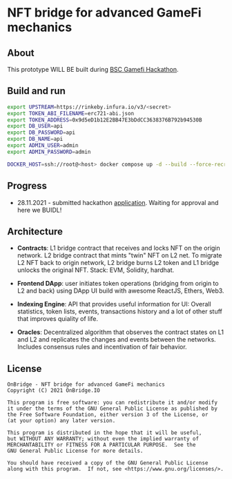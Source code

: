 # NFT bridge for advanced GameFi mechanics

## About

This prototype WILL BE built during [BSC Gamefi Hackathon](https://hidorahacks.medium.com/application-guide-bsc-gamefi-hackathon-russia-eastern-europe-dc173c9250e9).

## Build and run

```sh
export UPSTREAM=https://rinkeby.infura.io/v3/<secret>
export TOKEN_ABI_FILENAME=erc721-abi.json
export TOKEN_ADDRESS=0x9d5eD1b12E2BB47E3bDdCC3638376B792b94530B
export DB_USER=api
export DB_PASSWORD=api
export DB_NAME=api
export ADMIN_USER=admin
export ADMIN_PASSWORD=admin

DOCKER_HOST=ssh://root@<host> docker compose up -d --build --force-recreate
```

## Progress

* 28.11.2021 - submitted hackathon [application](https://bscscan.com/tx/0x023b101e6d9888891aff07afc85ce6b3998601ebb23e68e4c5e385379dd97e9b). Waiting for approval and here we BUIDL!

## Architecture

* **Contracts**: L1 bridge contract that receives and locks NFT on the origin network. L2 bridge contract that mints "twin" NFT on L2 net. 
To migrate L2 NFT back to origin network, L2 bridge burns L2 token and L1 bridge unlocks the original NFT. Stack: EVM, Solidity, hardhat.

* **Frontend DApp**: user initiates token operations (bridging from origin to L2 and back) using DApp UI build with awesome ReactJS, Ethers, Web3.

* **Indexing Engine**: API that provides useful information for UI: Overall statistics, token lists, events, transactions history and a lot of other stuff 
that improves quiality of life.

* **Oracles**: Decentralized algorithm that observes the contract states on L1 and L2 and replicates the changes and events between the networks. Includes consensus rules and incentivation of fair behavior.

## License

```
OnBridge - NFT bridge for advanced GameFi mechanics
Copyright (C) 2021 OnBridge.IO

This program is free software: you can redistribute it and/or modify
it under the terms of the GNU General Public License as published by
the Free Software Foundation, either version 3 of the License, or
(at your option) any later version.

This program is distributed in the hope that it will be useful,
but WITHOUT ANY WARRANTY; without even the implied warranty of
MERCHANTABILITY or FITNESS FOR A PARTICULAR PURPOSE.  See the
GNU General Public License for more details.

You should have received a copy of the GNU General Public License
along with this program.  If not, see <https://www.gnu.org/licenses/>.
```
